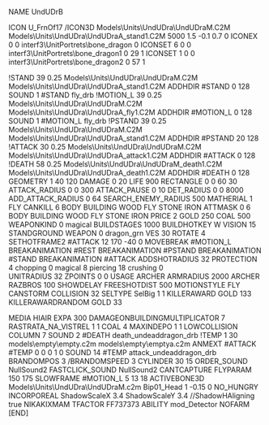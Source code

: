 NAME UndUDrB

ICON U_FrnOf17
/ICON3D Models\Units\UndUDra\UndUDraM.C2M Models\Units\UndUDra\UndUDraA_stand1.C2M 5000 1.5 -0.1 0.7 0 
ICONEX 0 0 interf3\UnitPortrets\bone_dragon 0
ICONSET 6 0 0 interf3\UnitPortrets\bone_dragon1 0 29 1
ICONSET 1 0 0 interf3\UnitPortrets\bone_dragon2 0 57 1

!STAND         39 0.25 Models\Units\UndUDra\UndUDraM.C2M Models\Units\UndUDra\UndUDraA_stand1.C2M
ADDHDIR #STAND 0 128
SOUND 1 #STAND fly_drb
!MOTION_L      39 0.25 Models\Units\UndUDra\UndUDraM.C2M Models\Units\UndUDra\UndUDraA_fly1.C2M
ADDHDIR #MOTION_L 0 128
SOUND 1 #MOTION_L fly_drb
!PSTAND        39 0.25 Models\Units\UndUDra\UndUDraM.C2M Models\Units\UndUDra\UndUDraA_stand1.C2M
ADDHDIR #PSTAND 20 128 
!ATTACK        30 0.25 Models\Units\UndUDra\UndUDraM.C2M Models\Units\UndUDra\UndUDraA_attack1.C2M
ADDHDIR #ATTACK 0 128
!DEATH         58 0.25 Models\Units\UndUDra\UndUDraM_death1.C2M Models\Units\UndUDra\UndUDraA_death1.C2M
ADDHDIR #DEATH 0 128
GEOMETRY 1 40 120
DAMAGE   0 20
LIFE     900
RECTANGLE 0 0 60 30
ATTACK_RADIUS 0 0 300
ATTACK_PAUSE 0 10
DET_RADIUS 0 0 8000
ADD_ATTACK_RADIUS 0 64
SEARCH_ENEMY_RADIUS 500
MATHERIAL 1 FLY
CANKILL 6 BODY BUILDING WOOD FLY STONE IRON
ATTMASK 0 6 BODY BUILDING WOOD FLY STONE IRON
PRICE 2 GOLD 250 COAL 500
WEAPONKIND 0 magical
BUILDSTAGES 1000
BUILDHOTKEY		W
VISION 15
STANDGROUND
WEAPON 0 dragon_grn
VES 30
ROTATE 4
SETHOTFRAME2 #ATTACK 12  170 -40 0
MOVEBREAK #MOTION_L
BREAKANIMATION #REST
BREAKANIMATION #PSTAND
BREAKANIMATION #STAND
BREAKANIMATION #ATTACK
ADDSHOTRADIUS 32
PROTECTION 4 chopping 0 magical 8 piercing 18 crushing 0         
UNITRADIUS 32
ZPOINTS 0 0
USAGE ARCHER
ARMRADIUS 		2000
ARCHER
RAZBROS 100
SHOWDELAY
FREESHOTDIST 500
MOTIONSTYLE FLY
CANSTORM
COLLISION 32
SELTYPE SelBig 1 1
KILLERAWARD             GOLD 133
KILLERAWARDRANDOM       GOLD 33

MEDIA HIAIR
EXPA 300
DAMAGEONBUILDINGMULTIPLICATOR 7
RASTRATA_NA_VISTREL 1 1 COAL 4
MAXINDEPO 1 1
LOWCOLLISION
COLUMN 7
SOUND 2 #DEATH death_undeaddragon_drb
!TEMP  1 30 models\empty\empty.c2m models\empty\emptya.c2m
ANMEXT #ATTACK #TEMP 0 0 0 1 0
SOUND 14 #TEMP attack_undeaddragon_drb
BRANDOMPOS 3
/BRANDOMSPEED 3
CYLINDER 30 15
ORDER_SOUND NullSound2
FASTCLICK_SOUND NullSound2
CANTCAPTURE
FLYPARAM 150 175
SLOWFRAME #MOTION_L 5 13 18
ACTIVEBONE3D Models\Units\UndUDra\UndUDraM.c2m Bip01_Head 1 -0.15 0
NO_HUNGRY
INCORPOREAL
ShadowScaleX 3.4
ShadowScaleY 3.4
//ShadowHAligning true
NIKAKIXMAM
TFACTOR FF737373
ABILITY mod_Detector
NOFARM
[END]
